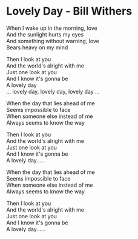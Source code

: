 # Lovely Day - Bill Withers

When I wake up in the morning, love\
And the sunlight hurts my eyes\
And something without warning, love\
Bears heavy on my mind

Then I look at you\
And the world's alright with me\
Just one look at you\
And I know it's gonna be\
A lovely day\
... lovely day, lovely day, lovely day ...

When the day that lies ahead of me\
Seems impossible to face\
When someone else instead of me\
Always seems to know the way

Then I look at you\
And the world's alright with me\
Just one look at you\
And I know it's gonna be\
A lovely day.....

When the day that lies ahead of me\
Seems impossible to face\
When someone else instead of me\
Always seems to know the way

Then I look at you\
And the world's alright with me\
Just one look at you\
And I know it's gonna be\
A lovely day......